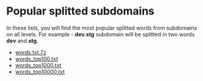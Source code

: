 # Popular splitted subdomains


In these lists, you will find the most popular splitted words from subdomains on all levels. For example - **dev.stg** subdomain will be splitted in two words **dev** and **stg**. 

- [words.txt.7z](https://raw.githubusercontent.com/zzzteph/probable_subdomains/blob/main/wordlists/words/words.txt.7z)
- [words_top100.txt](https://raw.githubusercontent.com/zzzteph/probable_subdomains/blob/main/wordlists/words/words_top100.txt)
- [words_top1000.txt](https://raw.githubusercontent.com/zzzteph/probable_subdomains/blob/main/wordlists/words/words_top1000.txt)
- [words_top10000.txt](https://raw.githubusercontent.com/zzzteph/probable_subdomains/blob/main/wordlists/words/words_top10000.txt)